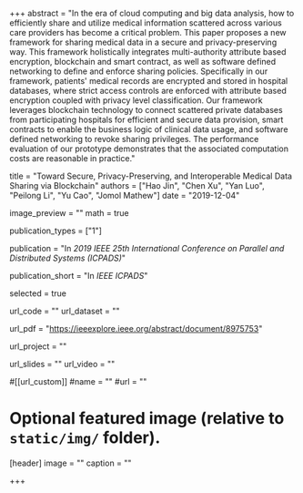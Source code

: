 +++
abstract = "In the era of cloud computing and big data analysis, how to efficiently share and utilize medical information scattered across various care providers has become a critical problem. This paper proposes a new framework for sharing medical data in a secure and privacy-preserving way. This framework holistically integrates multi-authority attribute based encryption, blockchain and smart contract, as well as software defined networking to define and enforce sharing policies. Specifically in our framework, patients' medical records are encrypted and stored in hospital databases, where strict access controls are enforced with attribute based encryption coupled with privacy level classification. Our framework leverages blockchain technology to connect scattered private databases from participating hospitals for efficient and secure data provision, smart contracts to enable the business logic of clinical data usage, and software defined networking to revoke sharing privileges. The performance evaluation of our prototype demonstrates that the associated computation costs are reasonable in practice."

title = "Toward Secure, Privacy-Preserving, and Interoperable Medical Data Sharing via Blockchain"
authors = ["Hao Jin", "Chen Xu", "Yan Luo", "Peilong Li", "Yu Cao", "Jomol Mathew"]
date = "2019-12-04"

image_preview = ""
math = true

publication_types = ["1"]

publication = "In *2019 IEEE 25th International Conference on Parallel and Distributed Systems (ICPADS)*"

publication_short = "In *IEEE ICPADS*"

selected = true

url_code = ""
url_dataset = ""

url_pdf = "https://ieeexplore.ieee.org/abstract/document/8975753"

url_project = ""

url_slides = ""
url_video = ""

#[[url_custom]]
#name = ""
#url = ""

# Optional featured image (relative to `static/img/` folder).
[header]
image = ""
caption = ""

+++
